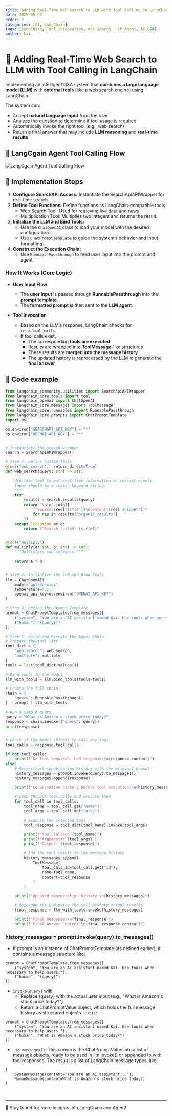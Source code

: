 ```yaml
---
title: Adding Real-Time Web Search to LLM with Tool Calling in LangChain
date: 2025-05-09
order: 2
categories: [AI, LangChain]
tags: [LangChain, Tool Integration, Web Search, LLM Agent, AI Q&A]
author: kai
---
```


# 🚀 Adding Real-Time Web Search to LLM with Tool Calling in LangChain
Implementing an intelligent Q&A system that **combines a large language model (LLM)**  with **external tools** (like a web search engine) using LangChain.

The system can:

- Accept **natural language input** from the user  
- Analyze the question to determine if tool usage is required  
- Automatically invoke the right tool (e.g., web search)  
- Return a final answer that may include **LLM reasoning** and **real-time results**


## 🔁 LangCgain Agent Tool Calling Flow
![LangCgain Agent Tool Calling Flow](/assets/img/posts/AI/LangChain/LangChainAgentToolCallingFlow.png)


## 🔧 Implementation Steps
1. **Configure SearchAPI Access:** Instantiate the SearchApiAPIWrapper for real-time search
2. **Define Tool Functions:** Define functions as LangChain-compatible tools
    - Web Search Tool: Used for retrieving live data and news
    - Multiplication Tool: Multiplies two integers and returns the result.
3. **Initialize the LLM and Bind Tools:**
    - Use the `ChatOpenAI` class to load your model with the desired configuration.
    - Use `ChatPromptTemplate` to guide the system’s behavior and input formatting.
4. **Construct the Execution Chain:**
    - Use `RunnablePassthrough` to feed user input into the prompt and agent.

### How It Works (Core Logic)

- **User Input Flow**
    - The **user input** is passed through **RunnablePassthrough** into the **prompt template**.
    - The **formatted prompt** is then sent to the **LLM agent**.

- **Tool Invocation**
    - Based on the LLM’s response, LangChain checks for `resp.tool_calls`.
    - If tool calls exist:
        - The corresponding **tools are executed**
        - Results are wrapped into **ToolMessage**-like structures
        - These results are **merged into the message history**
        - The updated history is reprocessed by the LLM to generate the **final answer**


## 👀 Code example

```python
from langchain_community.utilities import SearchApiAPIWrapper
from langchain_core.tools import tool
from langchain_openai import ChatOpenAI
from langchain_core.messages import ToolMessage
from langchain_core.runnables import RunnablePassthrough
from langchain_core.prompts import ChatPromptTemplate
import os

os.environ["SEARCHAPI_API_KEY"] = "*"
os.environ["OPENAI_API_KEY"] = "*"  


# Instantiate the search wrapper
search = SearchApiAPIWrapper()

# Step 2: Define Custom Tools
@tool("web_search",  return_direct=True)
def web_search(query: str) -> str:
    """
    Use this tool to get real-time information or current events.
    Input should be a search keyword string.
    """
    try:
        results = search.results(query)
        return "\n\n".join([
            f"Source:{res['title']}\ncontent:{res['snippet']}"
            for res in results['organic_results']
        ])
    except Exception as e:
        return f"Search failed: {str(e)}"


@tool("multiply")
def multiply(a: int, b: int) -> int:
    """Multiplies two integers."""

    return a * b


# Step 3: Initialize the LLM and Bind Tools
llm = ChatOpenAI(
    model="gpt-4o-mini",
    temperature=0.7,
    openai_api_key=os.environ["OPENAI_API_KEY"]
)

# Step 4: Define the Prompt Template
prompt = ChatPromptTemplate.from_messages([
    ("system", "You are an AI assistant named Kai. Use tools when necessary to help users."),
    ("human", "{query}")
])

# Step 5: Build and Execute the Agent Chain
# Prepare the tool list
tool_dict = {
    "web_search": web_search,
    "multiply": multiply
}
tools = list(tool_dict.values())

# Bind tools to the model
llm_with_tools = llm.bind_tools(tools=tools)

# Create the full chain
chain = {
    "query": RunnablePassthrough()
} | prompt | llm_with_tools

# Run a sample query
query = "What is Amazon's stock price today?"
response = chain.invoke({"query": query})
print(response)


# Check if the model intends to call any tool
tool_calls = response.tool_calls

if not tool_calls:
    print(f"No tool required. LLM response:\n{response.content}")
else:
    # Reconstruct conversation history with the original prompt
    history_messages = prompt.invoke(query).to_messages()
    history_messages.append(response)

    print(f"Conversation history before tool execution:\n{history_messages}")

    # Loop through tool calls and execute them
    for tool_call in tool_calls:
        tool_name = tool_call.get("name")
        tool_args = tool_call.get("args")

        # Execute the selected tool
        tool_response = tool_dict[tool_name].invoke(tool_args)

        print(f"Tool called: {tool_name}")
        print(f"Arguments: {tool_args}")
        print(f"Output: {tool_response}")

        # Add the tool result to the message history
        history_messages.append(
            ToolMessage(
                tool_call_id=tool_call.get("id"),
                name=tool_name,
                content=tool_response
            )
        )

    print(f"Updated conversation history:\n{history_messages}")

    # Reinvoke the LLM using the full history + tool results
    final_response = llm_with_tools.invoke(history_messages)

    print(f"Final Response:\n{final_response}")
    print(f"Final Answer Content:\n{final_response.content}")
```

### history_messages = prompt.invoke(query).to_messages()
- If prompt is an instance of ChatPromptTemplate (as defined earlier), it contains a message structure like:
```text
prompt = ChatPromptTemplate.from_messages([
    ("system", "You are an AI assistant named Kai. Use tools when necessary to help users."),
    ("human", "{query}")
])
```
- `invoke(query)` will:
    - Replace {query} with the actual user input (e.g., "What is Amazon's stock price today?")
    - Return a ChatPromptValue object, which holds the full message history as structured objects — e.g.:
```text
prompt = ChatPromptTemplate.from_messages([
    ("system", "You are an AI assistant named Kai. Use tools when necessary to help users."),
    ("human", "What is Amazon's stock price today?")
])
``` 
- `.to_messages()`: This converts the ChatPromptValue into a list of message objects, ready to be used in llm.invoke() or appended to with tool responses. The result is a list of LangChain message types, like:
```text
[
    SystemMessage(content="You are an AI assistant..."),
    HumanMessage(content=What is Amazon's stock price today?)
]
``` 








<br>




---

🚀 Stay tuned for more insights into LangChain and Agent!



